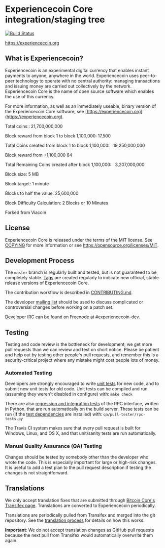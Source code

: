 Experiencecoin Core integration/staging tree
=====================================

[![Build Status](https://travis-ci.org/experiencecoin/experiencecoin.svg?branch=0.13-dev)](https://travis-ci.org/experiencecoin/experiencecoin)

https://experiencecoin.org

What is Experiencecoin?
----------------

Experiencecoin is an experimental digital currency that enables instant payments to
anyone, anywhere in the world. Experiencecoin uses peer-to-peer technology to operate
with no central authority: managing transactions and issuing money are carried
out collectively by the network. Experiencecoin Core is the name of open source
software which enables the use of this currency.

For more information, as well as an immediately useable, binary version of
the Experiencecoin Core software, see [https://experiencecoin.org](https://experiencecoin.org).



Total coins::     21,700,000,000

Block reward from block 1 to block 1,100,000:  17,500

Total Coins created from block 1 to block 1,100,000:    19,250,000,000

Block reward from +1,100,000  64

Total Remaining Coins created after block 1,100,000:    3,207,000,000


Block size:    5 MB

Block target:    1 minute

Blocks to half the value:    25,600,000

Block Difficulty Calculation:     2 Blocks or 10 Minutes

Forked from Viacoin



License
-------

Experiencecoin Core is released under the terms of the MIT license. See [COPYING](COPYING) for more
information or see https://opensource.org/licenses/MIT.

Development Process
-------------------

The `master` branch is regularly built and tested, but is not guaranteed to be
completely stable. [Tags](https://github.com/experiencecoin/experiencecoin/tags) are created
regularly to indicate new official, stable release versions of Experiencecoin Core.

The contribution workflow is described in [CONTRIBUTING.md](CONTRIBUTING.md).

The developer [mailing list](https://groups.google.com/forum/#!forum/experiencecoin-development)
should be used to discuss complicated or controversial changes before working
on a patch set.

Developer IRC can be found on Freenode at #experiencecoin-dev.

Testing
-------

Testing and code review is the bottleneck for development; we get more pull
requests than we can review and test on short notice. Please be patient and help out by testing
other people's pull requests, and remember this is a security-critical project where any mistake might cost people
lots of money.

### Automated Testing

Developers are strongly encouraged to write [unit tests](/doc/unit-tests.md) for new code, and to
submit new unit tests for old code. Unit tests can be compiled and run
(assuming they weren't disabled in configure) with: `make check`

There are also [regression and integration tests](/qa) of the RPC interface, written
in Python, that are run automatically on the build server.
These tests can be run (if the [test dependencies](/qa) are installed) with: `qa/pull-tester/rpc-tests.py`

The Travis CI system makes sure that every pull request is built for Windows, Linux, and OS X, and that unit/sanity tests are run automatically.

### Manual Quality Assurance (QA) Testing

Changes should be tested by somebody other than the developer who wrote the
code. This is especially important for large or high-risk changes. It is useful
to add a test plan to the pull request description if testing the changes is
not straightforward.

Translations
------------

We only accept translation fixes that are submitted through [Bitcoin Core's Transifex page](https://www.transifex.com/projects/p/bitcoin/).
Translations are converted to Experiencecoin periodically.

Translations are periodically pulled from Transifex and merged into the git repository. See the
[translation process](doc/translation_process.md) for details on how this works.

**Important**: We do not accept translation changes as GitHub pull requests because the next
pull from Transifex would automatically overwrite them again.
